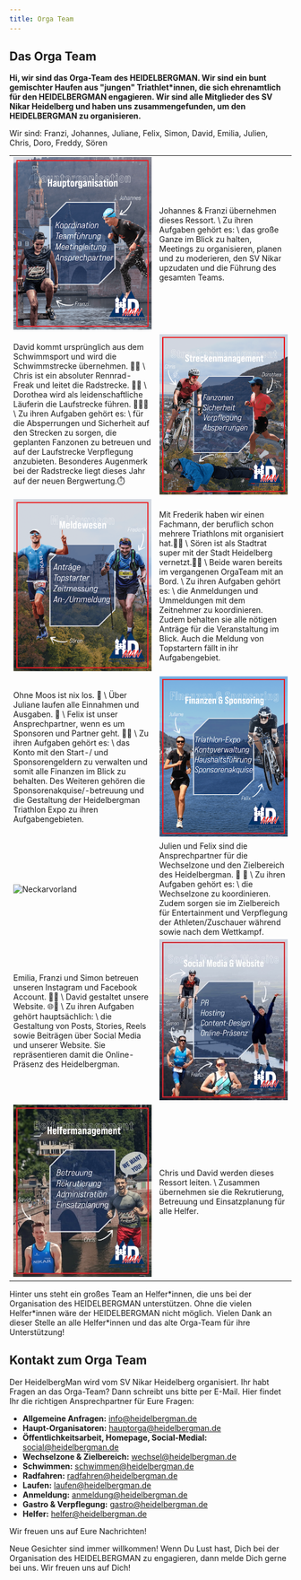 ```yaml
---
title: Orga Team
---
```


<!-- ![Orga Team](/img/banner/OrgaTeam.jpeg) -->

## Das Orga Team

**Hi, wir sind das Orga-Team des HEIDELBERGMAN. Wir sind ein bunt gemischter Haufen aus "jungen" Triathlet\*innen, die sich ehrenamtlich für den HEIDELBERGMAN engagieren. Wir sind alle Mitglieder des SV Nikar Heidelberg und haben uns zusammengefunden, um den HEIDELBERGMAN zu organisieren.**

Wir sind:
Franzi, Johannes, Juliane, Felix, Simon, David, Emilia, Julien, Chris, Doro, Freddy, Sören 


<table style={{ borderCollapse: "collapse", margin: "20px" }}>
    <tr>
        <td style={{ border: "none", padding: "10px", width: "20vw" }}>
            <img src="/img/pages/orga/Hauptorga_postmdpi.png" alt="Hauptorga"  />
        </td>
        <td style={{ border: "none", padding: "10px", width: "20vw" }}>
            Johannes & Franzi übernehmen dieses Ressort. \
            Zu ihren Aufgaben gehört es: \
            das große Ganze im Blick zu halten, Meetings zu organisieren, planen und zu moderieren, den SV Nikar upzudaten und die Führung des gesamten Teams.
        </td>
    </tr>
    <tr>
        <td style={{ border: "none", padding: "10px" }}>
            David kommt ursprünglich aus dem Schwimmsport und wird die Schwimmstrecke übernehmen. 🏊🏻 \
            Chris ist ein absoluter Rennrad-Freak und leitet die Radstrecke. 🚴🏼 \
            Dorothea wird als leidenschaftliche Läuferin die Laufstrecke führen. 🏃🏻‍♀️ \
            Zu ihren Aufgaben gehört es: \
            für die Absperrungen und Sicherheit auf den Strecken zu sorgen, die geplanten Fanzonen zu betreuen und auf der Laufstrecke Verpflegung anzubieten. Besonderes Augenmerk bei der Radstrecke liegt dieses Jahr auf der neuen Bergwertung.⏱️
        </td>
        <td style={{ border: "none", padding: "10px" }}>
            <img src="/img/pages/orga/Strecken_postmdpi.png" alt="Strecken"  />
        </td>
     </tr>
    <tr>
        <td style={{ border: "none", padding: "10px", width: "20vw" }}>
            <img src="/img/pages/orga/Meldewesen_postmdpi.png" alt="Meldewesen"  />
        </td>
        <td style={{ border: "none", padding: "10px", width: "20vw" }}>
            Mit Frederik haben wir einen Fachmann, der beruflich schon mehrere Triathlons mit organisiert hat.💪🏼 \
            Sören ist als Stadtrat super mit der Stadt Heidelberg vernetzt.🤝🏻 \
            Beide waren bereits im vergangenen OrgaTeam mit an Bord. \
            Zu ihren Aufgaben gehört es: \
            die Anmeldungen und Ummeldungen mit dem Zeitnehmer zu koordinieren. Zudem behalten sie alle nötigen Anträge für die Veranstaltung im Blick. Auch die Meldung von Topstartern fällt in ihr Aufgabengebiet.        
        </td>
    </tr>
    <tr>
        <td style={{ border: "none", padding: "10px" }}>
            Ohne Moos ist nix los. 🤑 \
            Über Juliane laufen alle Einnahmen und Ausgaben. 💸 \
            Felix ist unser Ansprechpartner, wenn es um Sponsoren und Partner geht. 🤝🏻 \
            Zu ihren Aufgaben gehört es: \
            das Konto mit den Start-/ und Sponsorengeldern zu verwalten und somit alle Finanzen im Blick zu behalten. Des Weiteren gehören die Sponsorenakquise/-betreuung und die Gestaltung der Heidelbergman Triathlon Expo zu ihren Aufgabengebieten.
        </td>
        <td style={{ border: "none", padding: "10px" }}>
            <img src="/img/pages/orga/Finanzen_1mdpi.png" alt="Finanzen"  />
        </td>
     </tr>
    <tr>
        <td style={{ border: "none", padding: "10px", width: "20vw" }}>
            <img src="/img/pages/orga/neckarvorland_2mdpi.jpg" alt="Neckarvorland"  />
        </td>
        <td style={{ border: "none", padding: "10px", width: "20vw" }}>
            Julien und Felix sind die Ansprechpartner für die Wechselzone und den Zielbereich des Heidelbergman. 🔁 🏁 \
            Zu ihren Aufgaben gehört es: \
            die Wechselzone zu koordinieren. Zudem sorgen sie im Zielbereich für Entertainment und Verpflegung der Athleten/Zuschauer während sowie nach dem Wettkampf.         
        </td>
    </tr>
    <tr>
        <td style={{ border: "none", padding: "10px" }}>
            Emilia, Franzi und Simon betreuen unseren Instagram und Facebook Account. 🤳🏼 \
            David gestaltet unsere Website. 🌐🛜 \
            Zu ihren Aufgaben gehört hauptsächlich: \
            die Gestaltung von Posts, Stories, Reels sowie Beiträgen über Social Media und unserer Website. Sie repräsentieren damit die Online-Präsenz des Heidelbergman.
        </td>
        <td style={{ border: "none", padding: "10px" }}>
            <img src="/img/pages/orga/socialmediamdpi.jpg" alt="Socialmedia"  />
        </td>
     </tr>
    <tr>
        <td style={{ border: "none", padding: "10px", width: "20vw" }}>
            <img src="/img/pages/orga/helfermanagement-1mdpi.jpg" alt="Helfermanagement"  />
        </td>
        <td style={{ border: "none", padding: "10px", width: "20vw" }}>
           Chris und David werden dieses Ressort leiten. \
           Zusammen übernehmen sie die Rekrutierung, Betreuung und Einsatzplanung für alle Helfer.        
        </td>
    </tr>
</table>


Hinter uns steht ein großes Team an Helfer\*innen, die uns bei der Organisation des HEIDELBERGMAN unterstützen. Ohne die vielen Helfer\*innen wäre der HEIDELBERGMAN nicht möglich. Vielen Dank an dieser Stelle an alle Helfer\*innen und das alte Orga-Team für ihre Unterstützung!

## Kontakt zum Orga Team

Der HeidelbergMan wird vom SV Nikar Heidelberg organisiert. Ihr habt Fragen an das Orga-Team? Dann schreibt uns bitte per E-Mail. Hier findet Ihr die richtigen Ansprechpartner für Eure Fragen:

- **Allgemeine Anfragen:** [info@heidelbergman.de](mailto:info@heidelbergman.de)
- **Haupt-Organisatoren:** [hauptorga@heidelbergman.de](mailto:hauptorga@heidelbergman.de)
- **Öffentlichkeitsarbeit, Homepage, Social-Medial:** [social@heidelbergman.de](mailto:social@heidelbergman.de)
- **Wechselzone & Zielbereich:** [wechsel@heidelbergman.de](mailto:wechsel@heidelbergman.de)
- **Schwimmen:** [schwimmen@heidelbergman.de](mailto:schwimmen@heidelbergman.de)
- **Radfahren:** [radfahren@heidelbergman.de](mailto:radfahren@heidelbergman.de)
- **Laufen:** [laufen@heidelbergman.de](mailto:laufen@heidelbergman.de)
- **Anmeldung:** [anmeldung@heidelbergman.de](mailto:anmeldung@heidelbergman.de)
- **Gastro & Verpflegung:** [gastro@heidelbergman.de](mailto:gastro@heidelbergman.de)
- **Helfer:** [helfer@heidelbergman.de](mailto:helfer@heidelbergman.de)

Wir freuen uns auf Eure Nachrichten!

Neue Gesichter sind immer willkommen! Wenn Du Lust hast, Dich bei der Organisation des HEIDELBERGMAN zu engagieren, dann melde Dich gerne bei uns. Wir freuen uns auf Dich!

<!-- ## Rennleitung

-

## Sponsoring

-

## Finanzen

-

## Meldewesen

-

## Top-Starter

-

## Schwimmstrecke

-

## Radstrecke

-

## Laufstrecke

-

## Wechselzone/Triathlonmesse

-

## Zielbereich

-

## Gastronomie

-

## Helfermanagement

-

## Liga

-

## Homepage

-

## Social Media

- -->
